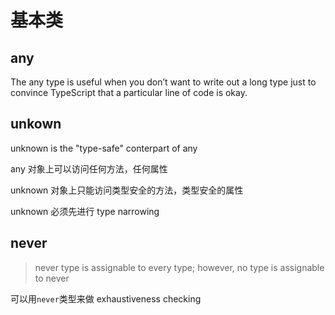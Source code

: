 # 基本类

## any

The any type is useful when you don’t want to write out a long type just to convince TypeScript that a particular line of code is okay.

## unkown

unknown is the "type-safe" conterpart of any

any 对象上可以访问任何方法，任何属性

unknown 对象上只能访问类型安全的方法，类型安全的属性

unknown 必须先进行 type narrowing

## never

> never type is assignable to every type; however, no type is assignable to never

可以用`never`类型来做 exhaustiveness checking